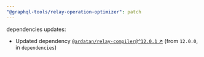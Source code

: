 ```yaml
---
"@graphql-tools/relay-operation-optimizer": patch
---
```

dependencies updates:
  - Updated dependency [`@ardatan/relay-compiler@^12.0.1` ↗︎](https://www.npmjs.com/package/@ardatan/relay-compiler/v/12.0.1) (from `12.0.0`, in `dependencies`)
